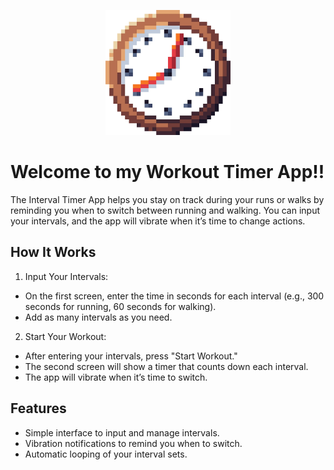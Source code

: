 <p align="center">
  <img src="clock.webp" alt="Clock Logo" width="200"/>
</p>


# Welcome to my Workout Timer App!!

The Interval Timer App helps you stay on track during your runs or walks by reminding you when to switch between running and walking. You can input your intervals, and the app will vibrate when it’s time to change actions.

## How It Works

1. Input Your Intervals:

- On the first screen, enter the time in seconds for each interval (e.g., 300 seconds for running, 60 seconds for walking).
- Add as many intervals as you need.

2. Start Your Workout:
- After entering your intervals, press "Start Workout."
- The second screen will show a timer that counts down each interval.
- The app will vibrate when it’s time to switch.


## Features
- Simple interface to input and manage intervals.
- Vibration notifications to remind you when to switch.
- Automatic looping of your interval sets.
